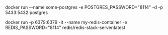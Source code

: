
docker run --name some-postgres -e POSTGRES_PASSWORD="8114" -d -p 5433:5432 postgres


docker run -p 6379:6379 -it --name my-redis-container -e REDIS_PASSWORD="8114" redis/redis-stack-server:latest
